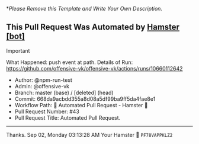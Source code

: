 **Please Remove this Template and Write Your Own Description.*
## This Pull Request Was Automated by [Hamster [bot]](https://github.com/npm-run-test)

> [!IMPORTANT]
> What Happened: push event at  path.
> Details of Run: https://github.com/offensive-vk/offensive-vk/actions/runs/10660112642

- Author: @npm-run-test
- Admin: @offensive-vk
- Branch:  master (base) /  [deleted] (head)
- Commit: 668da9acbdd355a8d08a5df99ba9ff5da4fae8e1
- Workflow Path: 🤖 Automated Pull Request - Hamster 🐹
- Pull Request Number: #43
- Pull Request Title: Automated Pull Request.

---

Thanks.
Sep 02, Monday 03:13:28 AM
Your Hamster 🐹 <code>PF78VAPPKLZ2</code>